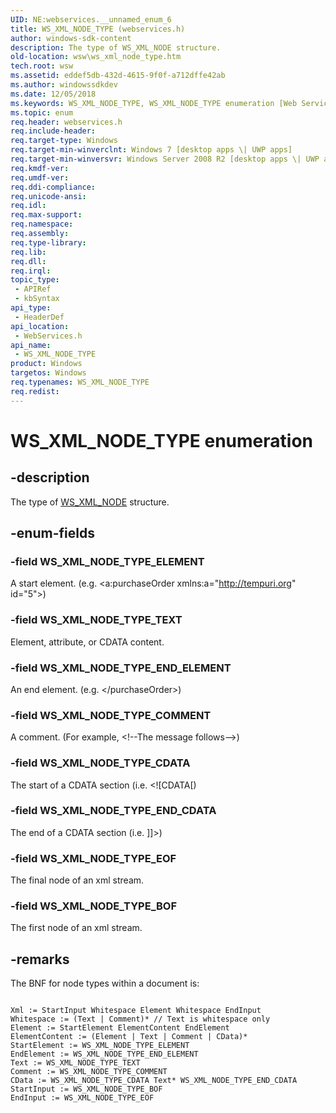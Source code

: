 ```yaml
---
UID: NE:webservices.__unnamed_enum_6
title: WS_XML_NODE_TYPE (webservices.h)
author: windows-sdk-content
description: The type of WS_XML_NODE structure.
old-location: wsw\ws_xml_node_type.htm
tech.root: wsw
ms.assetid: eddef5db-432d-4615-9f0f-a712dffe42ab
ms.author: windowssdkdev
ms.date: 12/05/2018
ms.keywords: WS_XML_NODE_TYPE, WS_XML_NODE_TYPE enumeration [Web Services for Windows], WS_XML_NODE_TYPE_BOF, WS_XML_NODE_TYPE_CDATA, WS_XML_NODE_TYPE_COMMENT, WS_XML_NODE_TYPE_ELEMENT, WS_XML_NODE_TYPE_END_CDATA, WS_XML_NODE_TYPE_END_ELEMENT, WS_XML_NODE_TYPE_EOF, WS_XML_NODE_TYPE_TEXT, webservices/WS_XML_NODE_TYPE, webservices/WS_XML_NODE_TYPE_BOF, webservices/WS_XML_NODE_TYPE_CDATA, webservices/WS_XML_NODE_TYPE_COMMENT, webservices/WS_XML_NODE_TYPE_ELEMENT, webservices/WS_XML_NODE_TYPE_END_CDATA, webservices/WS_XML_NODE_TYPE_END_ELEMENT, webservices/WS_XML_NODE_TYPE_EOF, webservices/WS_XML_NODE_TYPE_TEXT, wsw.ws_xml_node_type
ms.topic: enum
req.header: webservices.h
req.include-header: 
req.target-type: Windows
req.target-min-winverclnt: Windows 7 [desktop apps \| UWP apps]
req.target-min-winversvr: Windows Server 2008 R2 [desktop apps \| UWP apps]
req.kmdf-ver: 
req.umdf-ver: 
req.ddi-compliance: 
req.unicode-ansi: 
req.idl: 
req.max-support: 
req.namespace: 
req.assembly: 
req.type-library: 
req.lib: 
req.dll: 
req.irql: 
topic_type:
 - APIRef
 - kbSyntax
api_type:
 - HeaderDef
api_location:
 - WebServices.h
api_name:
 - WS_XML_NODE_TYPE
product: Windows
targetos: Windows
req.typenames: WS_XML_NODE_TYPE
req.redist: 
---
```


# WS_XML_NODE_TYPE enumeration


## -description


The type of <a href="https://msdn.microsoft.com/98c40d57-ee71-40f8-9416-5b29adc30489">WS_XML_NODE</a> structure.
      


## -enum-fields




### -field WS_XML_NODE_TYPE_ELEMENT

A start element. (e.g. &lt;a:purchaseOrder xmlns:a="http://tempuri.org" id="5"&gt;)
        


### -field WS_XML_NODE_TYPE_TEXT

Element, attribute, or CDATA content.
        


### -field WS_XML_NODE_TYPE_END_ELEMENT

An end element. (e.g. &lt;/purchaseOrder&gt;)
        


### -field WS_XML_NODE_TYPE_COMMENT

A comment. (For example, &lt;!--The message follows--&gt;)
        


### -field WS_XML_NODE_TYPE_CDATA

The start of a CDATA section (i.e. &lt;![CDATA[)
        


### -field WS_XML_NODE_TYPE_END_CDATA

The end of a CDATA section (i.e. ]]&gt;)
        


### -field WS_XML_NODE_TYPE_EOF

The final node of an xml stream.
        


### -field WS_XML_NODE_TYPE_BOF

The first node of an xml stream.
        


## -remarks



The BNF for node types within a document is:
      

<pre class="syntax" xml:space="preserve"><code>
Xml := StartInput Whitespace Element Whitespace EndInput
Whitespace := (Text | Comment)* // Text is whitespace only
Element := StartElement ElementContent EndElement
ElementContent := (Element | Text | Comment | CData)*
StartElement := WS_XML_NODE_TYPE_ELEMENT
EndElement := WS_XML_NODE_TYPE_END_ELEMENT
Text := WS_XML_NODE_TYPE_TEXT
Comment := WS_XML_NODE_TYPE_COMMENT
CData := WS_XML_NODE_TYPE_CDATA Text* WS_XML_NODE_TYPE_END_CDATA
StartInput := WS_XML_NODE_TYPE_BOF
EndInput := WS_XML_NODE_TYPE_EOF</code></pre>


